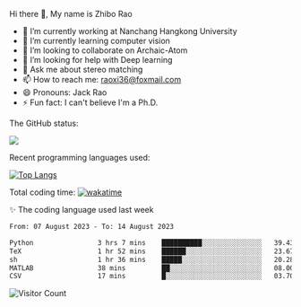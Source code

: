 Hi there 👋, My name is Zhibo Rao
- 🔭 I’m currently working at Nanchang Hangkong University
- 🌱 I’m currently learning computer vision
- 👯 I’m looking to collaborate on Archaic-Atom
- 🤔 I’m looking for help with Deep learning
- 💬 Ask me about stereo matching
- 📫 How to reach me: raoxi36@foxmail.com
- 😄 Pronouns: Jack Rao
- ⚡ Fun fact: I can't believe I'm a Ph.D.

The GitHub status:

![](https://github-readme-stats.vercel.app/api?username=ZhiboRao)

Recent programming languages used:

[![Top Langs](https://github-readme-stats.vercel.app/api/top-langs/?username=ZhiboRao&layout=compact)](https://github.com/anuraghazra/github-readme-stats)

Total coding time: [![wakatime](https://wakatime.com/badge/user/51ec5ec7-4742-4243-9eea-732ade32c0b7.svg)](https://wakatime.com/@51ec5ec7-4742-4243-9eea-732ade32c0b7)

✨ The coding language used last week 
<!--START_SECTION:waka-->

```txt
From: 07 August 2023 - To: 14 August 2023

Python                3 hrs 7 mins    ██████████░░░░░░░░░░░░░░░   39.43 %
TeX                   1 hr 52 mins    ██████░░░░░░░░░░░░░░░░░░░   23.67 %
sh                    1 hr 36 mins    █████░░░░░░░░░░░░░░░░░░░░   20.28 %
MATLAB                38 mins         ██░░░░░░░░░░░░░░░░░░░░░░░   08.00 %
CSV                   17 mins         █░░░░░░░░░░░░░░░░░░░░░░░░   03.70 %
```

<!--END_SECTION:waka-->

![Visitor Count](https://profile-counter.glitch.me/Raohaocheng/count.svg)
